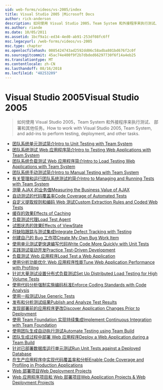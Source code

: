 ```yaml
---
uid: web-forms/videos/vs-2005/index
title: Visual Studio 2005 |Microsoft Docs
author: rick-anderson
description: 如何使用 Visual Studio 2005，Team System 和外接程序来执行测试、 部署和其他任务。
ms.author: riande
ms.date: 10/05/2011
ms.assetid: 1bcf9a1c-ed34-4ed0-ab91-253df08fc6ff
msc.legacyurl: /web-forms/videos/vs-2005
msc.type: chapter
ms.openlocfilehash: 0085424743ad2592dd06c58adba801bd676f2c0f
ms.sourcegitcommit: 45ac74e400f9f2b7dbded66297730f6f14a4eb25
ms.translationtype: MT
ms.contentlocale: zh-CN
ms.lasthandoff: 08/16/2018
ms.locfileid: "48253209"
---
```

<a name="visual-studio-2005"></a><span data-ttu-id="5d79d-103">Visual Studio 2005</span><span class="sxs-lookup"><span data-stu-id="5d79d-103">Visual Studio 2005</span></span>
====================
> <span data-ttu-id="5d79d-104">如何使用 Visual Studio 2005，Team System 和外接程序来执行测试、 部署和其他任务。</span><span class="sxs-lookup"><span data-stu-id="5d79d-104">How to work with Visual Studio 2005, Team System, and add-ins to perform testing, deployment, and other tasks.</span></span>


- [<span data-ttu-id="5d79d-105">团队系统单元测试简介</span><span class="sxs-lookup"><span data-stu-id="5d79d-105">Intro to Unit Testing with Team System</span></span>](introduction-to-unit-testing-with-team-system.md)
- [<span data-ttu-id="5d79d-106">团队系统测试 Web 应用程序简介</span><span class="sxs-lookup"><span data-stu-id="5d79d-106">Intro to Testing Web Applications with Team System</span></span>](introduction-to-testing-web-applications-with-team-system.md)
- [<span data-ttu-id="5d79d-107">团队系统负载测试 Web 应用程序简介</span><span class="sxs-lookup"><span data-stu-id="5d79d-107">Intro to Load Testing Web Applications with Team System</span></span>](introduction-to-load-testing-web-applications-with-team-system.md)
- [<span data-ttu-id="5d79d-108">团队系统手动测试简介</span><span class="sxs-lookup"><span data-stu-id="5d79d-108">Intro to Manual Testing with Team System</span></span>](introduction-to-manual-testing-with-team-system.md)
- [<span data-ttu-id="5d79d-109">有关管理和运行团队系统测试的简介</span><span class="sxs-lookup"><span data-stu-id="5d79d-109">Intro to Managing and Running Tests with Team System</span></span>](introduction-to-managing-and-running-tests-with-team-system.md)
- [<span data-ttu-id="5d79d-110">测量 AJAX 的业务值</span><span class="sxs-lookup"><span data-stu-id="5d79d-110">Measuring the Business Value of AJAX</span></span>](measuring-the-business-value-of-ajax.md)
- [<span data-ttu-id="5d79d-111">自动测试的代码覆盖率</span><span class="sxs-lookup"><span data-stu-id="5d79d-111">Code Coverage of Automated Tests</span></span>](code-coverage-of-automated-tests.md)
- [<span data-ttu-id="5d79d-112">自定义提取规则和编码 Web 测试</span><span class="sxs-lookup"><span data-stu-id="5d79d-112">Custom Extraction Rules and Coded Web Tests</span></span>](custom-extraction-rules-and-coded-web-tests.md)
- [<span data-ttu-id="5d79d-113">缓存的效果</span><span class="sxs-lookup"><span data-stu-id="5d79d-113">Effects of Caching</span></span>](the-effects-of-caching.md)
- [<span data-ttu-id="5d79d-114">负载测试代理</span><span class="sxs-lookup"><span data-stu-id="5d79d-114">Load Test Agent</span></span>](using-the-load-test-agent.md)
- [<span data-ttu-id="5d79d-115">试图状态的效果</span><span class="sxs-lookup"><span data-stu-id="5d79d-115">Effects of ViewState</span></span>](the-effects-of-viewstate.md)
- [<span data-ttu-id="5d79d-116">将缺陷跟踪与测试集成</span><span class="sxs-lookup"><span data-stu-id="5d79d-116">Integrate Defect Tracking with Testing</span></span>](how-do-i-integrate-defect-tracking-with-testing.md)
- [<span data-ttu-id="5d79d-117">创建自己的 Bug 工作项</span><span class="sxs-lookup"><span data-stu-id="5d79d-117">Create My Own Bug Work Item</span></span>](how-do-i-create-my-own-bug-work-item.md)
- [<span data-ttu-id="5d79d-118">使用单元测试更快速编写代码</span><span class="sxs-lookup"><span data-stu-id="5d79d-118">Write Code More Quickly with Unit Tests</span></span>](how-do-i-write-code-more-quickly-with-unit-tests.md)
- [<span data-ttu-id="5d79d-119">实践测试驱动开发</span><span class="sxs-lookup"><span data-stu-id="5d79d-119">Practice Test-Driven Development</span></span>](how-do-i-practice-test-driven-development.md)
- [<span data-ttu-id="5d79d-120">负载测试 Web 应用程序</span><span class="sxs-lookup"><span data-stu-id="5d79d-120">Load Test a Web Application</span></span>](how-do-i-load-test-a-web-application.md)
- [<span data-ttu-id="5d79d-121">使用分析功能优化 Web 应用程序性能</span><span class="sxs-lookup"><span data-stu-id="5d79d-121">Tune Web Application Performance with Profiling</span></span>](how-do-i-tune-web-application-performance-with-profiling.md)
- [<span data-ttu-id="5d79d-122">针对大量测试设置分布式负载测试</span><span class="sxs-lookup"><span data-stu-id="5d79d-122">Set Up Distributed Load Testing for High Volume Tests</span></span>](how-do-i-set-up-distributed-load-testing-for-high-volume-tests.md)
- [<span data-ttu-id="5d79d-123">使用代码分析强制实施编码标准</span><span class="sxs-lookup"><span data-stu-id="5d79d-123">Enforce Coding Standards with Code Analysis</span></span>](how-do-i-enforce-coding-standards-with-code-analysis.md)
- [<span data-ttu-id="5d79d-124">使用一般测试</span><span class="sxs-lookup"><span data-stu-id="5d79d-124">Use Generic Tests</span></span>](how-do-i-use-generic-tests.md)
- [<span data-ttu-id="5d79d-125">发布和分析测试结果</span><span class="sxs-lookup"><span data-stu-id="5d79d-125">Publish and Analyze Test Results</span></span>](how-do-i-publish-and-analyze-test-results.md)
- [<span data-ttu-id="5d79d-126">发现部署前的应用程序更改</span><span class="sxs-lookup"><span data-stu-id="5d79d-126">Discover Application Changes Prior to Deployment</span></span>](how-do-i-discover-application-changes-prior-to-deployment.md)
- [<span data-ttu-id="5d79d-127">使用 Team Foundation 实现持续集成</span><span class="sxs-lookup"><span data-stu-id="5d79d-127">Implement Continuous Integration with Team Foundation</span></span>](how-do-i-implement-continuous-integration-with-team-foundation.md)
- [<span data-ttu-id="5d79d-128">使用团队生成自动执行测试</span><span class="sxs-lookup"><span data-stu-id="5d79d-128">Automate Testing using Team Build</span></span>](how-do-i-automate-testing-using-team-build.md)
- [<span data-ttu-id="5d79d-129">团队生成过程中部署 Web 应用程序</span><span class="sxs-lookup"><span data-stu-id="5d79d-129">Deploy a Web Application during a Team Build</span></span>](how-do-i-deploy-a-web-application-during-a-team-build.md)
- [<span data-ttu-id="5d79d-130">针对已部署数据库运行单元测试</span><span class="sxs-lookup"><span data-stu-id="5d79d-130">Run Unit Tests against a Deployed Database</span></span>](how-do-i-run-unit-tests-against-a-deployed-database.md)
- [<span data-ttu-id="5d79d-131">在生产应用程序中实现代码覆盖率和分析</span><span class="sxs-lookup"><span data-stu-id="5d79d-131">Enable Code Coverage and Profiling in Production Applications</span></span>](how-do-i-enable-code-coverage-and-profiling-in-production-applications.md)
- [<span data-ttu-id="5d79d-132">Web 部署项目</span><span class="sxs-lookup"><span data-stu-id="5d79d-132">Web Deployment Projects</span></span>](web-deployment-projects.md)
- [<span data-ttu-id="5d79d-133">Web 应用程序项目和 Web 部署项目</span><span class="sxs-lookup"><span data-stu-id="5d79d-133">Web Application Projects & Web Deployment Projects</span></span>](web-application-projects-web-deployment-projects.md)
